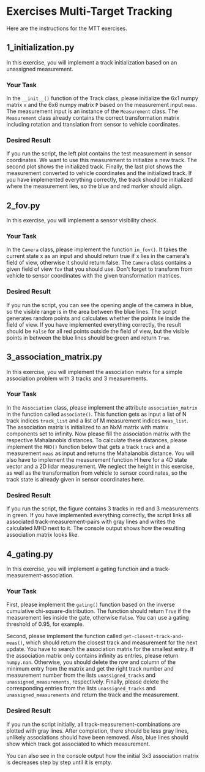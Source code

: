 # Exercises Multi-Target Tracking

Here are the instructions for the MTT exercises.

## 1_initialization.py

In this exercise, you will implement a track initialization based on an unassigned measurement. 

### Your Task

In the `__init__()` function of the Track class, please initialize the 6x1 numpy matrix `x` and the 6x6 numpy matrix `P` based on the 
measurement input `meas`. The measurement input is an instance of the `Measurement` class. The `Measurement` class already contains the 
correct transformation matrix including rotation and translation from sensor to vehicle coordinates.

### Desired Result

If you run the script, the left plot contains the test measurement in sensor coordinates. We want to use this measurement to initialize a new 
track. The second plot shows the initialized track. Finally, the last plot shows the measurement converted to vehicle coordinates and the 
initialized track. If you have implemented everything correctly, the track should be initialized where the measurement lies, so the blue and 
red marker should align.

## 2_fov.py

In this exercise, you will implement a sensor visibility check.

### Your Task

In the `Camera` class, please implement the function `in_fov()`. It takes the current state x as an input and should return true if x lies in the camera's field of view, otherwise it should return false. The `Camera` class contains a given field of view `fov` that you should use. Don't forget to transform from vehicle to sensor coordinates with the given transformation matrices.

### Desired Result

If you run the script, you can see the opening angle of the camera in blue, so the visible range is in the area between the blue lines. The script generates random points and calculates whether the points lie inside the field of view. If you have implemented everything correctly, the result should be `False` for all red points outside the field of view, but the visible points in between the blue lines should be green and return `True`.

## 3_association_matrix.py

In this exercise, you will implement the association matrix for a simple association problem with 3 tracks and 3 measurements. 

### Your Task

In the `Association` class, please implement the attribute `association_matrix` in the function called `associate()`. This function gets as input a list of N track indices `track_list` and a list of M measurement indices `meas_list`. The association matrix is initialized to an NxM matrix with matrix components set to infinity. Now please fill the association matrix with the respective Mahalanobis distances. To calculate these distances, please implement the `MHD()` function below that gets a track `track` and a measurement `meas` as input and returns the Mahalanobis distance. You will also have to implement the measurement function H here for a 4D state vector and a 2D lidar measurement. We neglect the height in this exercise, as well as the transformation from vehicle to sensor coordinates, so the track state is already given in sensor coordinates here.

### Desired Result

If you run the script, the figure contains 3 tracks in red and 3 measurements in green. If you have implemented everything correctly, the script links all associated track-measurement-pairs with gray lines and writes the calculated MHD next to it. The console output shows how the resulting association matrix looks like.

## 4_gating.py

In this exercise, you will implement a gating function and a track-measurement-association.

### Your Task

 First, please implement the `gating()` function based on the inverse cumulative chi-square-distribution. The function should return `True` if the measurement lies inside the gate, otherwise `False`. You can use a gating threshold of 0.95, for example.

Second, please implement the function called `get-closest-track-and-meas()`, which should return the closest track and measurement for the next update. You have to search the association matrix for the smallest entry. If the association matrix only contains infinity as entries, please return `numpy.nan`. Otherwise, you should delete the row and column of the minimum entry from the matrix and get the right track number and measurement number from the lists `unassigned_tracks` and `unassigned_measurements`, respectively. Finally, please delete the corresponding entries from the lists `unassigned_tracks` and `unassigned_measurements` and return the track and the measurement. 

### Desired Result

If you run the script initially, all track-measurement-combinations are plotted with gray lines. After completion, there should be less gray lines, unlikely associations should have been removed. Also, blue lines should show which track got associated to which measurement.

You can also see in the console output how the initial 3x3 association matrix is decreases step by step until it is empty.